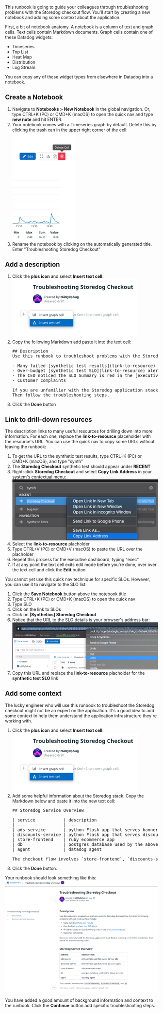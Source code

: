 This runbook is going to guide your colleagues through troubleshooting problems with the Storedog checkout flow. You'll start by creating a new notebook and adding some context about the application.

First, a bit of notebook anatomy. A notebook is a column of text and graph cells. Text cells contain Markdown documents. Graph cells contain one of these Datadog widgets: 

  - Timeseries
  - Top List
  - Heat Map
  - Distribution
  - Log Stream

You can copy any of these widget types from elsewhere in Datadog into a notebook. 

## Create a Notebook
1. Navigate to **Notebooks > New Notebook** in the global navigation. Or, type CTRL+K (PC) or CMD+K (macOS) to open the quick nav and type **new note** and hit ENTER.
1. Your notebook comes with a Timeseries graph by default. Delete this by clicking the trash can in the upper right corner of the cell: 
   ![Delete the default graph](./assets/delete_default_graph.png)
1. Rename the notebook by clicking on the automatically generated title. Enter "Troubleshooting Storedog Checkout"

## Add a description
1. Click the **plus icon** and select **Insert text cell**:
  ![Insert text cell](./assets/insert_text_cell.png)
1. Copy the following Markdown add paste it into the text cell:
   <pre class="file" data-target="clipboard">
   ## Description
   Use this runbook to troubleshoot problems with the Storedog checkout flow. Symptoms indicating problems with the checkout flow include:

   - Many failed [synthetic test results](link-to-resource)
   - Over-budget [synthetic test SLO](link-to-resource) alerts
   - The CEO noticed the SLO Summary is red in the [executive dashboard](link-to-resource)
   - Customer complaints

   If you are unfamiliar with the Storedog application stack, look at Storedog Service Overview below.
   Then follow the troubleshooting steps.
   </pre>
1. Click the **Done** button

## Link to drill-down resources
The description links to many useful resources for drilling down into more information. For each one, replace the **link-to-resource** placeholder with the resource's URL. You can use the quick nav to copy some URLs without leaving the runbook:

1. To get the URL to the synthetic test results, type CTRL+K (PC) or CMD+K (macOS), and type "synth"
1. The **Storedog Checkout** synthetic test should appear under **RECENT**
1. Right-click **Storedog Checkout** and select **Copy Link Address** in your system's contextual menu:
   ![Copy synthetic test URL from quick nav](./assets/copy_url_synth_test.png)
1. Select the **link-to-resource** placholder
1. Type CTRL+V (PC) or CMD+V (macOS) to paste the URL over the placholder
1. Repeat this process for the executive dashboard, typing "exec"
1. If at any point the text cell exits edit mode before you're done, over over the text cell and click the **Edit** button.

You cannot yet use this quick nav technique for specific SLOs. However, you can use it to navigate to the SLO list:

1. Click the **Save Notebook** button above the notebook title 
1. Type CTRL+K (PC) or CMD+K (macOS) to open the quick nav
1. Type SLO
1. Click on the link to SLOs
1. Click on **\[Synthetics\] Storedog Checkout**
1. Notice that the URL to the SLO details is your browser's address bar:
  ![Copy SLO URL from location window](./assets/copy_slo_url_from_address_bar.png)
1. Copy this URL and replace the **link-to-resource** placholder for the **synthetic test SLO** link


## Add some context
The lucky engineer who will use this runbook to troubleshoot the Storedog checkout might not be an expert on the application. It's a good idea to add some context to help them understand the application infrastructure they're working with.

1. Click the **plus icon** and select **Insert text cell**:
   ![Insert text cell](./assets/insert_text_cell.png)
1. Add some helpful information about the Storedog stack. Copy the Markdown below and paste it into the new text cell:
   <pre class="file" data-target="clipboard">
   ## Storedog Service Overview

   | service           | description                                  |
   | ---               | ---                                          |           
   | ads-service       | python Flask app that serves banner ads      |
   | discounts-service | python Flask app that serves discount codes  |
   | store-frontend    | ruby ecommerce app                           |
   | db                | postgres database used by the above services | 
   | agent             | datadog agent                                | 

   The checkout flow involves `store-frontend`, `discounts-service`, and `db`.
   </pre>
1. Click the **Done** button.

Your runbook should look something like this:
![Runbook started](./assets/runbook_step_1.png)

You have added a good amount of background information and context to the runbook. Click the **Continue** button add specific troubleshooting steps.
